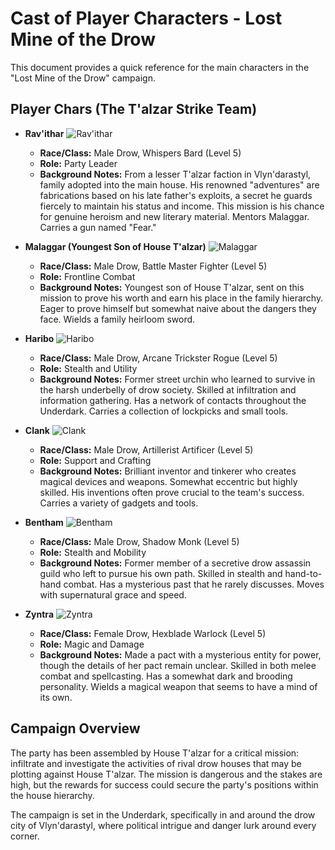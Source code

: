 <link rel="stylesheet" href="../drow_theme.css">

# Cast of Player Characters - Lost Mine of the Drow

This document provides a quick reference for the main characters in the "Lost Mine of the Drow" campaign.

## Player Chars (The T'alzar Strike Team)

* **Rav'ithar** ![Rav'ithar](ravithar.webp)
   * **Race/Class:** Male Drow, Whispers Bard (Level 5)
   * **Role:** Party Leader
   * **Background Notes:** From a lesser T'alzar faction in Vlyn'darastyl, family adopted into the main house. His renowned "adventures" are fabrications based on his late father's exploits, a secret he guards fiercely to maintain his status and income. This mission is his chance for genuine heroism and new literary material. Mentors Malaggar. Carries a gun named "Fear."

* **Malaggar (Youngest Son of House T'alzar)** ![Malaggar](malaggar.webp)
   * **Race/Class:** Male Drow, Battle Master Fighter (Level 5)
   * **Role:** Frontline Combat
   * **Background Notes:** Youngest son of House T'alzar, sent on this mission to prove his worth and earn his place in the family hierarchy. Eager to prove himself but somewhat naive about the dangers they face. Wields a family heirloom sword.

* **Haribo** ![Haribo](haribo.webp)
   * **Race/Class:** Male Drow, Arcane Trickster Rogue (Level 5)
   * **Role:** Stealth and Utility
   * **Background Notes:** Former street urchin who learned to survive in the harsh underbelly of drow society. Skilled at infiltration and information gathering. Has a network of contacts throughout the Underdark. Carries a collection of lockpicks and small tools.

* **Clank** ![Clank](clank.webp)
   * **Race/Class:** Male Drow, Artillerist Artificer (Level 5)
   * **Role:** Support and Crafting
   * **Background Notes:** Brilliant inventor and tinkerer who creates magical devices and weapons. Somewhat eccentric but highly skilled. His inventions often prove crucial to the team's success. Carries a variety of gadgets and tools.

* **Bentham** ![Bentham](bentham.webp)
   * **Race/Class:** Male Drow, Shadow Monk (Level 5)
   * **Role:** Stealth and Mobility
   * **Background Notes:** Former member of a secretive drow assassin guild who left to pursue his own path. Skilled in stealth and hand-to-hand combat. Has a mysterious past that he rarely discusses. Moves with supernatural grace and speed.

* **Zyntra** ![Zyntra](zyntra.webp)
   * **Race/Class:** Female Drow, Hexblade Warlock (Level 5)
   * **Role:** Magic and Damage
   * **Background Notes:** Made a pact with a mysterious entity for power, though the details of her pact remain unclear. Skilled in both melee combat and spellcasting. Has a somewhat dark and brooding personality. Wields a magical weapon that seems to have a mind of its own.

## Campaign Overview

The party has been assembled by House T'alzar for a critical mission: infiltrate and investigate the activities of rival drow houses that may be plotting against House T'alzar. The mission is dangerous and the stakes are high, but the rewards for success could secure the party's positions within the house hierarchy.

The campaign is set in the Underdark, specifically in and around the drow city of Vlyn'darastyl, where political intrigue and danger lurk around every corner.
